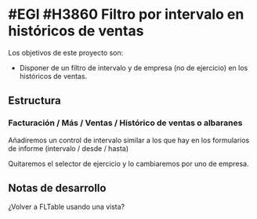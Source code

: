 # #EGI #H3860 Filtro por intervalo en históricos de ventas

Los objetivos de este proyecto son:
+ Disponer de un filtro de intervalo y de empresa (no de ejercicio) en los históricos de ventas.

## Estructura

### Facturación / Más / Ventas / Histórico de ventas o albaranes
Añadiremos un control de intervalo similar a los que hay en los formularios de informe (intervalo / desde / hasta)

Quitaremos el selector de ejercicio y lo cambiaremos por uno de empresa.

## Notas de desarrollo
¿Volver a FLTable usando una vista?

